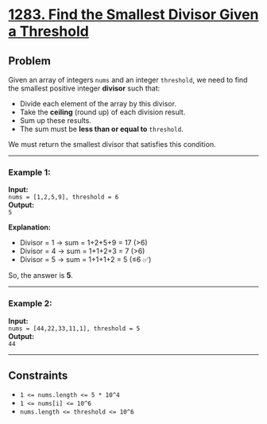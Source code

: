 # [1283. Find the Smallest Divisor Given a Threshold](https://leetcode.com/problems/find-the-smallest-divisor-given-a-threshold/description/)

## Problem
Given an array of integers `nums` and an integer `threshold`, we need to find the smallest positive integer **divisor** such that:

- Divide each element of the array by this divisor.
- Take the **ceiling** (round up) of each division result.
- Sum up these results.
- The sum must be **less than or equal to** `threshold`.

We must return the smallest divisor that satisfies this condition.

---

### Example 1:
**Input:**  
`nums = [1,2,5,9], threshold = 6`  
**Output:**  
`5`

**Explanation:**  
- Divisor = 1 → sum = 1+2+5+9 = 17 (>6)  
- Divisor = 4 → sum = 1+1+2+3 = 7 (>6)  
- Divisor = 5 → sum = 1+1+1+2 = 5 (≤6 ✅)  

So, the answer is **5**.

---

### Example 2:
**Input:**  
`nums = [44,22,33,11,1], threshold = 5`  
**Output:**  
`44`

---

## Constraints
- `1 <= nums.length <= 5 * 10^4`
- `1 <= nums[i] <= 10^6`
- `nums.length <= threshold <= 10^6`
